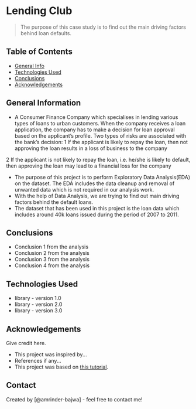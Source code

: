 # Lending Club
> The purpose of this case study is to find out the main driving factors behind loan defaults.


## Table of Contents
* [General Info](#general-information)
* [Technologies Used](#technologies-used)
* [Conclusions](#conclusions)
* [Acknowledgements](#acknowledgements)

<!-- You can include any other section that is pertinent to your problem -->

## General Information
- A Consumer Finance Company which specialises in lending various types of loans to urban customers. When the company receives a loan application, the company has to make a decision for loan approval based on the applicant’s profile. Two types of risks are associated with the bank’s decision:
1 If the applicant is likely to repay the loan, then not approving the loan results in a loss of business to the company

2 If the applicant is not likely to repay the loan, i.e. he/she is likely to default, then approving the loan may lead to a financial loss for the company

- The purpose of this project is to perform Exploratory Data Analysis(EDA) on the dataset. The EDA includes the data cleanup and removal of unwanted data which is not required in our analysis work. 
- With the help of Data Analysis, we are trying to find out main driving factors behind the default loans.
- The dataset that has been used in this project is the loan data which includes around 40k loans issued during the period of 2007 to 2011. 

<!-- You don't have to answer all the questions - just the ones relevant to your project. -->

## Conclusions
- Conclusion 1 from the analysis
- Conclusion 2 from the analysis
- Conclusion 3 from the analysis
- Conclusion 4 from the analysis

<!-- You don't have to answer all the questions - just the ones relevant to your project. -->


## Technologies Used
- library - version 1.0
- library - version 2.0
- library - version 3.0

<!-- As the libraries versions keep on changing, it is recommended to mention the version of library used in this project -->

## Acknowledgements
Give credit here.
- This project was inspired by...
- References if any...
- This project was based on [this tutorial](https://www.example.com).


## Contact
Created by [@amrinder-bajwa] - feel free to contact me!


<!-- Optional -->
<!-- ## License -->
<!-- This project is open source and available under the [... License](). -->

<!-- You don't have to include all sections - just the one's relevant to your project -->
